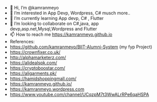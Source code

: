 - 👋 Hi, I’m @kamranmeyo
- 👀 I’m interested in App Devp, Wordpress, C# musch more..
- 🌱 I’m currently learning App devp, C# , Flutter
- 💞️ I’m looking to collaborate on C#,java, app devp,asp.net,Mysql,Wordpress and Flutter
- 📫 How to reach me https://kamranmeyo.github.io
- References:
- https://github.com/kamranmeyo/BIIT-Alumni-System (my fyp Project)
- https://crownfixer.co.uk/
- http://alphamarketerz.com/
- https://alidealspk.com/
- https://cryptoboostar.com/
- https://aligarments.pk/
- https://hamidshoppingmall.com/
- https://kamranmeyo.github.io/
- https://kamranmeyo.wordpress.com
- https://www.youtube.com/channel/UCqzpM7t3WwALrRPe6qaHSPA

<!---
kamranmeyo/kamranmeyo is a ✨ special ✨ repository because its `README.md` (this file) appears on your GitHub profile.
You can click the Preview link to take a look at your changes.
--->
